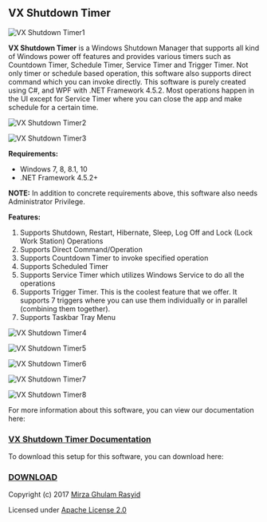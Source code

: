 ## VX Shutdown Timer

![VX Shutdown Timer1](https://raw.githubusercontent.com/mirzaevolution/Vx-Shutdown-Timer/master/ScreenShots/main.PNG)

**VX Shutdown Timer** is a Windows Shutdown Manager that supports all kind of Windows power off features and provides various timers such as Countdown Timer, Schedule Timer, Service Timer and Trigger Timer.
Not only timer or schedule based operation, this software also supports direct command which you can invoke directly. This software is purely created using C#, and WPF with .NET Framework 4.5.2. Most operations happen in the UI except for Service Timer where you can close the app and make schedule for a certain time. 

![VX Shutdown Timer2](https://raw.githubusercontent.com/mirzaevolution/Vx-Shutdown-Timer/master/ScreenShots/4.png)

![VX Shutdown Timer3](https://raw.githubusercontent.com/mirzaevolution/Vx-Shutdown-Timer/master/ScreenShots/5.PNG)

**Requirements:**

* Windows 7, 8, 8.1, 10
* .NET Framework 4.5.2+

**NOTE:** In addition to concrete requirements above, this software also needs Administrator Privilege.

**Features:**
1. Supports Shutdown, Restart, Hibernate, Sleep, Log Off and Lock (Lock Work Station) Operations
2. Supports Direct Command/Operation
3. Supports Countdown Timer to invoke specified operation
4. Supports Scheduled Timer
5. Supports Service Timer which utilizes Windows Service to do all the operations
6. Supports Trigger Timer. This is the coolest feature that we offer. It supports 7 triggers where you can use them individually or in parallel (combining them together). 
7. Supports Taskbar Tray Menu

![VX Shutdown Timer4](https://raw.githubusercontent.com/mirzaevolution/Vx-Shutdown-Timer/master/ScreenShots/7.PNG)

![VX Shutdown Timer5](https://raw.githubusercontent.com/mirzaevolution/Vx-Shutdown-Timer/master/ScreenShots/8.png)

![VX Shutdown Timer6](https://raw.githubusercontent.com/mirzaevolution/Vx-Shutdown-Timer/master/ScreenShots/14.png)

![VX Shutdown Timer7](https://raw.githubusercontent.com/mirzaevolution/Vx-Shutdown-Timer/master/ScreenShots/11.PNG)

![VX Shutdown Timer8](https://raw.githubusercontent.com/mirzaevolution/Vx-Shutdown-Timer/master/ScreenShots/13.1.PNG)

For more information about this software, you can view our documentation here:

### [VX Shutdown Timer Documentation](https://drive.google.com/file/d/1p_Ji-q54Ehc6xJIFX9MDQAxqcqGXNHrt/view?usp=sharing)

To download this setup for this software, you can download here:

### [DOWNLOAD](https://drive.google.com/file/d/16SD3OtKKJOXTuDzgJrDn_R16EJ8kRJ1r/view?usp=sharing)


Copyright (c) 2017 [Mirza Ghulam Rasyid](https://twitter.com/mirzaevolution)

Licensed under [Apache License 2.0](https://github.com/mirzaevolution/Vx-Shutdown-Timer/blob/master/LICENSE)


